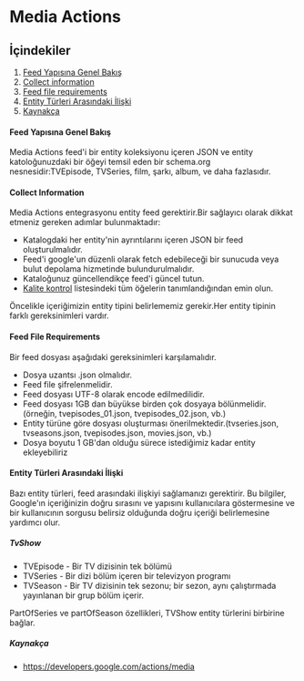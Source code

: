 # Media Actions

## İçindekiler

1. [Feed Yapısına Genel Bakış](#feed-yapısına-genel-bakış)
2. [Collect information](#collect-information)
3. [Feed file requirements](#feed-file-requirements)
4. [Entity Türleri Arasındaki İlişki](#entity-türleri-arasındaki-ilişki)
5. [Kaynakça](#kaynakca)

#### Feed Yapısına Genel Bakış

Media Actions feed'i bir entity koleksiyonu içeren JSON ve entity katoloğunuzdaki bir öğeyi temsil eden bir schema.org nesnesidir:TVEpisode, TVSeries, film, şarkı, album, ve daha fazlasıdır.

#### Collect Information

Media Actions entegrasyonu entity feed gerektirir.Bir sağlayıcı olarak dikkat etmeniz gereken adımlar bulunmaktadır:

* Katalogdaki her entity'nin ayrıntılarını içeren JSON bir feed oluşturulmalıdır.
* Feed'i google'un düzenli olarak fetch edebileceği bir sunucuda veya bulut depolama hizmetinde bulundurulmalıdır.
* Kataloğunuz güncellendikçe feed'i güncel tutun.
* [Kalite kontrol](https://developers.google.com/actions/media/tools/quality-checklist) listesindeki tüm öğelerin tanımlandığından emin olun.

Öncelikle içeriğimizin entity tipini belirlememiz gerekir.Her entity tipinin farklı gereksinimleri vardır.

#### Feed File Requirements

Bir feed dosyası aşağıdaki gereksinimleri karşılamalıdır.

* Dosya uzantsı .json olmalıdır.
* Feed file şifrelenmelidir.
* Feed dosyası UTF-8 olarak encode edilmedilidir.
* Feed dosyası 1GB dan büyükse birden çok dosyaya bölünmelidir.(örneğin, tvepisodes_01.json, tvepisodes_02.json, vb.)
* Entity türüne göre dosyası oluşturması önerilmektedir.(tvseries.json, tvseasons.json, tvepisodes.json, movies.json, vb.)
* Dosya boyutu 1 GB'dan olduğu sürece istediğimiz kadar entity ekleyebiliriz

#### Entity Türleri Arasındaki İlişki

Bazı entity türleri, feed arasındaki ilişkiyi sağlamanızı gerektirir. Bu bilgiler, Google'ın içeriğinizin doğru sırasını ve yapısını kullanıcılara göstermesine ve bir kullanıcının sorgusu belirsiz olduğunda doğru içeriği belirlemesine yardımcı olur.

##### TvShow

* TVEpisode - Bir TV dizisinin tek bölümü
* TVSeries - Bir dizi bölüm içeren bir televizyon programı
* TVSeason - Bir TV dizisinin tek sezonu; bir sezon, aynı çalıştırmada yayınlanan bir grup bölüm içerir.

PartOfSeries ve partOfSeason özellikleri, TVShow entity türlerini birbirine bağlar.

##### Kaynakça
* https://developers.google.com/actions/media
